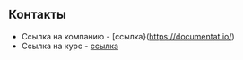 ## Контакты

* Ссылка на компанию - [ссылка}(https://documentat.io/)
* Ссылка на курс - [ссылка](https://documentat.io/courses/api-documentation/)
